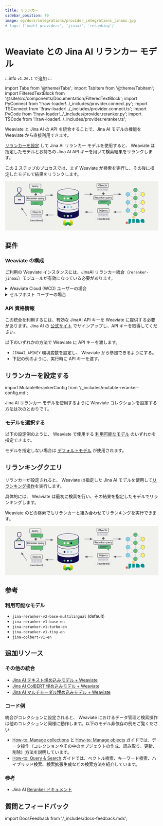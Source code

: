 ```yaml
---
title: リランカー
sidebar_position: 70
image: og/docs/integrations/provider_integrations_jinaai.jpg
# tags: ['model providers', 'jinaai', 'reranking']
---
```


# Weaviate との Jina AI リランカー モデル

:::info `v1.26.1` で追加
:::

import Tabs from '@theme/Tabs';
import TabItem from '@theme/TabItem';
import FilteredTextBlock from '@site/src/components/Documentation/FilteredTextBlock';
import PyConnect from '!!raw-loader!../_includes/provider.connect.py';
import TSConnect from '!!raw-loader!../_includes/provider.connect.ts';
import PyCode from '!!raw-loader!../_includes/provider.reranker.py';
import TSCode from '!!raw-loader!../_includes/provider.reranker.ts';

 Weaviate と Jina AI の API を統合することで、Jina AI モデルの機能を Weaviate から直接利用できます。

[リランカーを設定](#configure-the-reranker) して Jina AI リランカー モデルを使用すると、 Weaviate は指定したモデルとお持ちの Jina AI API キーを用いて検索結果をリランクします。

この 2 ステップのプロセスでは、まず Weaviate が検索を実行し、その後に指定したモデルで結果をリランクします。

![Reranker integration illustration](../_includes/integration_jinaai_reranker.png)

## 要件

### Weaviate の構成

ご利用の Weaviate インスタンスには、JinaAI リランカー統合（`reranker-jinaai`）モジュールが有効になっている必要があります。

<details>
  <summary>Weaviate Cloud (WCD) ユーザーの場合</summary>

この統合は Weaviate Cloud (WCD) のサーバーレス インスタンスでデフォルトで有効になっています。

</details>

<details>
  <summary>セルフホスト ユーザーの場合</summary>

- [クラスターメタデータ](/deploy/configuration/meta.md) を確認し、モジュールが有効かどうかを確認してください。
- Weaviate でモジュールを有効にするには、[モジュール設定方法](../../configuration/modules.md) ガイドに従ってください。

</details>

### API 資格情報

この統合を利用するには、有効な JinaAI API キーを Weaviate に提供する必要があります。Jina AI の [公式サイト](https://jina.ai/embeddings/) でサインアップし、API キーを取得してください。

以下のいずれかの方法で Weaviate に API キーを渡します。

- `JINAAI_APIKEY` 環境変数を設定し、 Weaviate から参照できるようにする。
- 下記の例のように、実行時に API キーを渡す。

<Tabs groupId="languages">

 <TabItem value="py" label="Python API v4">
    <FilteredTextBlock
      text={PyConnect}
      startMarker="# START JinaAIInstantiation"
      endMarker="# END JinaAIInstantiation"
      language="py"
    />
  </TabItem>

 <TabItem value="js" label="JS/TS API v3">
    <FilteredTextBlock
      text={TSConnect}
      startMarker="// START JinaAIInstantiation"
      endMarker="// END JinaAIInstantiation"
      language="ts"
    />
  </TabItem>

</Tabs>

## リランカーを設定する

import MutableRerankerConfig from '/_includes/mutable-reranker-config.md';

<MutableRerankerConfig />

Jina AI リランカー モデルを使用するように Weaviate コレクションを設定する方法は次のとおりです。

<Tabs groupId="languages">
  <TabItem value="py" label="Python API v4">
    <FilteredTextBlock
      text={PyCode}
      startMarker="# START RerankerJinaAIBasic"
      endMarker="# END RerankerJinaAIBasic"
      language="py"
    />
  </TabItem>

  <TabItem value="js" label="JS/TS API v3">
    <FilteredTextBlock
      text={TSCode}
      startMarker="// START RerankerJinaAIBasic"
      endMarker="// END RerankerJinaAIBasic"
      language="ts"
    />
  </TabItem>

</Tabs>

### モデルを選択する

以下の設定例のように、 Weaviate で使用する [利用可能なモデル](#available-models) のいずれかを指定できます。

<Tabs groupId="languages">
  <TabItem value="py" label="Python API v4">
    <FilteredTextBlock
      text={PyCode}
      startMarker="# START RerankerJinaAICustomModel"
      endMarker="# END RerankerJinaAICustomModel"
      language="py"
    />
  </TabItem>

  <TabItem value="js" label="JS/TS API v3">
    <FilteredTextBlock
      text={TSCode}
      startMarker="// START RerankerJinaAICustomModel"
      endMarker="// END RerankerJinaAICustomModel"
      language="ts"
    />
  </TabItem>

</Tabs>

モデルを指定しない場合は [デフォルトモデル](#available-models) が使用されます。



## リランキングクエリ

リランカーが設定されると、 Weaviate は指定した Jina AI モデルを使用して[リランキング操作](../../search/rerank.md)を実行します。

具体的には、 Weaviate は最初に検索を行い、その結果を指定したモデルでリランキングします。

Weaviate のどの検索でもリランカーと組み合わせてリランキングを実行できます。

![リランカー統合のイメージ](../_includes/integration_jinaai_reranker.png)

<Tabs groupId="languages">

 <TabItem value="py" label="Python API v4">
    <FilteredTextBlock
      text={PyCode}
      startMarker="# START RerankerQueryExample"
      endMarker="# END RerankerQueryExample"
      language="py"
    />
  </TabItem>

 <TabItem value="js" label="JS/TS API v3">
    <FilteredTextBlock
      text={TSCode}
      startMarker="// START RerankerQueryExample"
      endMarker="// END RerankerQueryExample"
      language="ts"
    />
  </TabItem>

</Tabs>

## 参考

### 利用可能なモデル

- `jina-reranker-v2-base-multilingual` (default)
- `jina-reranker-v1-base-en`
- `jina-reranker-v1-turbo-en`
- `jina-reranker-v1-tiny-en`
- `jina-colbert-v1-en`

## 追加リソース

### その他の統合

- [Jina AI テキスト埋め込みモデル + Weaviate](./embeddings.md)
- [Jina AI ColBERT 埋め込みモデル + Weaviate](./embeddings-colbert.md)
- [Jina AI マルチモーダル埋め込みモデル + Weaviate](./embeddings-multimodal.md)

### コード例

統合がコレクションに設定されると、 Weaviate におけるデータ管理と検索操作は他のコレクションと同様に動作します。以下のモデル非依存の例をご覧ください:

- [How-to: Manage collections](../../manage-collections/index.mdx) と [How-to: Manage objects](../../manage-objects/index.mdx) ガイドでは、データ操作（コレクションやその中のオブジェクトの作成、読み取り、更新、削除）方法を説明しています。
- [How-to: Query & Search](../../search/index.mdx) ガイドでは、ベクトル検索、キーワード検索、ハイブリッド検索、検索拡張生成などの検索方法を紹介しています。

### 参考

- Jina AI [Reranker ドキュメント](https://jina.ai/reranker/)

## 質問とフィードバック

import DocsFeedback from '/_includes/docs-feedback.mdx';

<DocsFeedback/>

